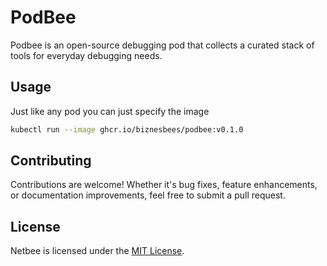 # PodBee

Podbee is an open-source debugging pod that collects a curated stack of tools for everyday debugging needs.

## Usage

Just like any pod you can just specify the image

```bash
kubectl run --image ghcr.io/biznesbees/podbee:v0.1.0
```

## Contributing

Contributions are welcome! Whether it's bug fixes, feature enhancements, or documentation improvements, feel free to submit a pull request.

## License

Netbee is licensed under the [MIT License](LICENSE).
